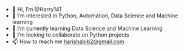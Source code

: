 - 👋 Hi, I’m @Harry141
- 👀 I’m interested in Python, Automation, Data Science and Machine learning
- 🌱 I’m currently learning Data Science and Machine Learning
- 💞️ I’m looking to collaborate on Python projects
- 📫 How to reach me harishabib2@gmail.com

<!---
Harry141/Harry141 is a ✨ special ✨ repository because its `README.md` (this file) appears on your GitHub profile.
You can click the Preview link to take a look at your changes.
--->
